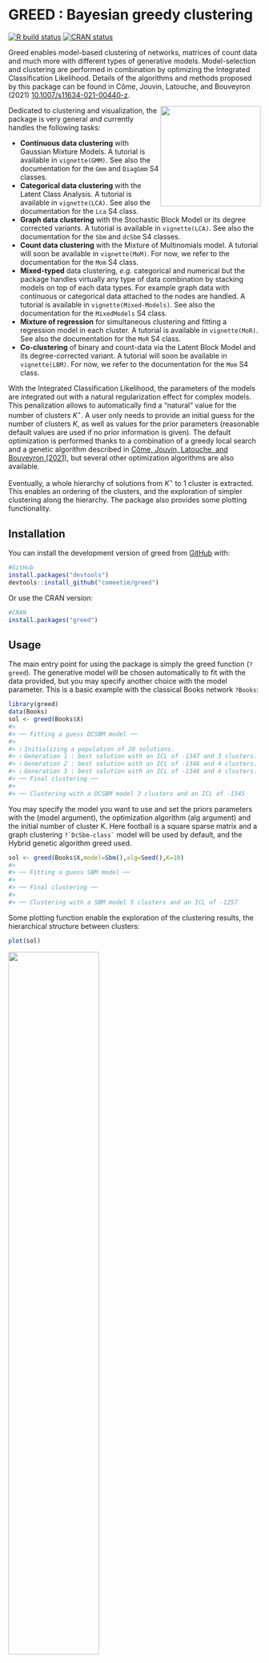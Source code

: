 
<!-- README.md is generated from README.Rmd. Please edit that file -->

# GREED : Bayesian greedy clustering

<!-- badges: start -->

[![R build
status](https://github.com/comeetie/greed/workflows/R-CMD-check/badge.svg)](https://github.com/comeetie/greed/actions)
[![CRAN
status](https://www.r-pkg.org/badges/version/greed)](https://CRAN.R-project.org/package=greed)
<!-- badges: end -->

Greed enables model-based clustering of networks, matrices of count data
and much more with different types of generative models. Model-selection
and clustering are performed in combination by optimizing the Integrated
Classification Likelihood. Details of the algorithms and methods
proposed by this package can be found in Côme, Jouvin, Latouche, and
Bouveyron (2021)
[10.1007/s11634-021-00440-z](https://doi.org/10.1007/s11634-021-00440-z).

<img src="man/figures/greed.png" width=200 align="right" />

Dedicated to clustering and visualization, the package is very general
and currently handles the following tasks:

-   **Continuous data clustering** with Gaussian Mixture Models. A
    tutorial is available in `vignette(GMM)`. See also the documentation
    for the `Gmm` and `DiagGmm` S4 classes.
-   **Categorical data clustering** with the Latent Class Analysis. A
    tutorial is available in `vignette(LCA)`. See also the documentation
    for the `Lca` S4 class.
-   **Graph data clustering** with the Stochastic Block Model or its
    degree corrected variants. A tutorial is available in
    `vignette(LCA)`. See also the documentation for the `Sbm` and
    `dcSbm` S4 classes.
-   **Count data clustering** with the Mixture of Multinomials model. A
    tutorial will soon be available in `vignette(MoM)`. For now, we
    refer to the documentation for the `Mom` S4 class.
-   **Mixed-typed** data clustering, *e.g.* categorical and numerical
    but the package handles virtually any type of data combination by
    stacking models on top of each data types. For example graph data
    with continuous or categorical data attached to the nodes are
    handled. A tutorial is available in `vignette(Mixed-Models)`. See
    also the documentation for the `MixedModels` S4 class.
-   **Mixture of regression** for simultaneous clustering and fitting a
    regression model in each cluster. A tutorial is available in
    `vignette(MoR)`. See also the documentation for the `MoR` S4 class.
-   **Co-clustering** of binary and count-data via the Latent Block
    Model and its degree-corrected variant. A tutorial will soon be
    available in `vignette(LBM)`. For now, we refer to the documentation
    for the `Mom` S4 class.

<!-- The following generative models are currently available:  -->
<!-- * **Stochastic Block Models** (see ``?`Sbm-class` ``), -->
<!-- * **Degree Corrected Stochastic Block Models** (see ``?`DcSbm-class` ``), -->
<!-- * **Multinomial Stochastic Block Models** (see ``?`MultSbm-class` ``), -->
<!-- * **Mixture of Multinomials** (see ``?`MoR-class` ``),  -->
<!-- * **Latent Class Analysis** (see ``?`Lca-class` ``),  -->
<!-- * **Gaussian Mixture Model** (see ``?`Gmm-class` `` and ``?`DiagGmm-class` ``), -->
<!-- * **Multivariate Mixture of Gaussian Regression Model** (see ``?`MoR-class` ``), -->
<!-- * **Degree Corrected Latent Block Model** (see ``?`DcLbm-class` ``). -->
<!-- * **Mixed Dlvm's** (see ``?`MixedModels-class` ``). -->

With the Integrated Classification Likelihood, the parameters of the
models are integrated out with a natural regularization effect for
complex models. This penalization allows to automatically find a
“natural” value for the number of clusters *K*<sup>⋆</sup>. A user only
needs to provide an initial guess for the number of clusters *K*, as
well as values for the prior parameters (reasonable default values are
used if no prior information is given). The default optimization is
performed thanks to a combination of a greedy local search and a genetic
algorithm described in [Côme, Jouvin, Latouche, and Bouveyron
(2021)](https://doi.org/10.1007/s11634-021-00440-z), but several other
optimization algorithms are also available.

Eventually, a whole hierarchy of solutions from *K*<sup>⋆</sup> to 1
cluster is extracted. This enables an ordering of the clusters, and the
exploration of simpler clustering along the hierarchy. The package also
provides some plotting functionality.

## Installation

You can install the development version of greed from
[GitHub](https://github.com/) with:

``` r
#GitHub
install.packages("devtools")
devtools::install_github("comeetie/greed")
```

Or use the CRAN version:

``` r
#CRAN
install.packages("greed")
```

## Usage

The main entry point for using the package is simply the greed function
(`?greed`). The generative model will be chosen automatically to fit
with the data provided, but you may specify another choice with the
model parameter. This is a basic example with the classical Books
network `?Books`:

``` r
library(greed)
data(Books)
sol <- greed(Books$X)
#> 
#> ── Fitting a guess DCSBM model ──
#> 
#> ℹ Initializing a population of 20 solutions.
#> ℹ Generation 1 : best solution with an ICL of -1347 and 3 clusters.
#> ℹ Generation 2 : best solution with an ICL of -1346 and 4 clusters.
#> ℹ Generation 3 : best solution with an ICL of -1346 and 4 clusters.
#> ── Final clustering ──
#> 
#> ── Clustering with a DCSBM model 3 clusters and an ICL of -1345
```

You may specify the model you want to use and set the priors parameters
with the (model argument), the optimization algorithm (alg argument) and
the initial number of cluster K. Here football is a square sparse matrix
and a graph clustering `` ?`DcSbm-class` `` model will be used by
default, and the Hybrid genetic algorithm greed used.

``` r
sol <- greed(Books$X,model=Sbm(),alg=Seed(),K=10)
#> 
#> ── Fitting a guess SBM model ──
#> 
#> ── Final clustering ──
#> 
#> ── Clustering with a SBM model 5 clusters and an ICL of -1257
```

Some plotting function enable the exploration of the clustering results,
the hierarchical structure between clusters:

``` r
plot(sol)
```

<img src="man/figures/plot-1.png" width="60%" />

Or a summary représentation of the adjacency matrix:

``` r
plot(sol,type='blocks')
```

<img src="man/figures/tree-1.png" width="60%" />

You may extract the model fitted parameters with the `?coef` function,
the clustering with the `?clustering` function, the value of ICL with
`?ICL`:

``` r
ICL(sol)
#> [1] -1257.103
coef(sol)
#> $pi
#> [1] 0.08571429 0.30476190 0.18095238 0.37142857 0.05714286
#> 
#> $thetakl
#>             [,1]        [,2]        [,3]        [,4]       [,5]
#> [1,] 0.722222222 0.357638889 0.058479532 0.002849003 0.00000000
#> [2,] 0.357638889 0.094758065 0.006578947 0.004006410 0.00000000
#> [3,] 0.058479532 0.006578947 0.251461988 0.016194332 0.04385965
#> [4,] 0.002849003 0.004006410 0.016194332 0.099865047 0.42735043
#> [5,] 0.000000000 0.000000000 0.043859649 0.427350427 0.73333333
table(clustering(sol))
#> 
#>  1  2  3  4  5 
#>  9 32 19 39  6
```

Eventually, one may explore some coarser clustering using the cut
function:

``` r
plot(cut(sol,3))
```

<img src="man/figures/cut-1.png" width="60%" />

For large datasets, it is possible to use parallelism to speed-up the
computation thanks to the
[future](https://github.com/HenrikBengtsson/future) package. You only
need to specify the type of backend you want to use, before calling the
`?greed` function:

``` r
library(future)
plan(multisession)
```

## Typical use cases

### Classical clustering, GMM

See the `vignette("GMM")` for details.

``` r
data("diabetes",package = "mclust")
X <- diabetes[,-1]
sol <- greed(X,model=Gmm())
#> 
#> ── Fitting a GMM model ──
#> 
#> ℹ Initializing a population of 20 solutions.
#> ℹ Generation 1 : best solution with an ICL of -2425 and 8 clusters.
#> ℹ Generation 2 : best solution with an ICL of -2406 and 4 clusters.
#> ℹ Generation 3 : best solution with an ICL of -2400 and 4 clusters.
#> ℹ Generation 4 : best solution with an ICL of -2397 and 3 clusters.
#> ℹ Generation 5 : best solution with an ICL of -2396 and 4 clusters.
#> ℹ Generation 6 : best solution with an ICL of -2396 and 4 clusters.
#> ── Final clustering ──
#> 
#> ── Clustering with a GMM model 3 clusters and an ICL of -2395
table(diabetes$cl,clustering(sol))
#>           
#>             1  2  3
#>   Chemical 11 24  1
#>   Normal   74  2  0
#>   Overt     0  6 27
gmmpairs(sol,X)
```

<img src="man/figures/diabetes-gmm-1.png" width="90%" />

### Questionnary and item response theory datasets, LCA

See the `vignette("LCA")` for details.

### Graphs, SBM like models

See the `vignette("SBM")` for details.

### Mixture of Regression

See the `vignette("MoR")` for details.

### Advanced models\`

See the `vignette("Mixed Models")`for details.

